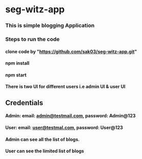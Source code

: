 # seg-witz-app

### This is simple blogging Application 
### Steps to run the code
#### clone code by "https://github.com/sak03/seg-witz-app.git"
#### npm install
#### npm start

#### There is two UI for different users i.e admin UI & user UI

## Credentials 
#### Admin: email: admin@testmail.com, password: Admin@123
#### User: email: user@testmal.com, password: User@123

#### Admin can see all the list of blogs.
#### User can see the limited list of blogs


